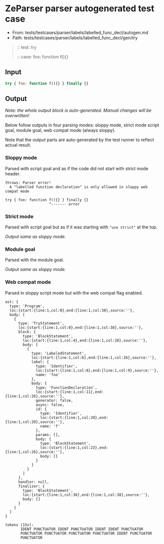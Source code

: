 # ZeParser parser autogenerated test case

- From: tests/testcases/parser/labels/labelled_func_decl/autogen.md
- Path: tests/testcases/parser/labels/labelled_func_decl/gen/try

> :: test: try
>
> :: case: foo: function f(){}

## Input


`````js
try { foo: function f(){} } finally {}
`````

## Output

_Note: the whole output block is auto-generated. Manual changes will be overwritten!_

Below follow outputs in four parsing modes: sloppy mode, strict mode script goal, module goal, web compat mode (always sloppy).

Note that the output parts are auto-generated by the test runner to reflect actual result.

### Sloppy mode

Parsed with script goal and as if the code did not start with strict mode header.

`````
throws: Parser error!
  A "labelled function declaration" is only allowed in sloppy web compat mode

try { foo: function f(){} } finally {}
                    ^------- error
`````

### Strict mode

Parsed with script goal but as if it was starting with `"use strict"` at the top.

_Output same as sloppy mode._

### Module goal

Parsed with the module goal.

_Output same as sloppy mode._

### Web compat mode

Parsed in sloppy script mode but with the web compat flag enabled.

`````
ast: {
  type: 'Program',
  loc:{start:{line:1,col:0},end:{line:1,col:38},source:''},
  body: [
    {
      type: 'TryStatement',
      loc:{start:{line:1,col:0},end:{line:1,col:38},source:''},
      block: {
        type: 'BlockStatement',
        loc:{start:{line:1,col:4},end:{line:1,col:28},source:''},
        body: [
          {
            type: 'LabeledStatement',
            loc:{start:{line:1,col:6},end:{line:1,col:26},source:''},
            label: {
              type: 'Identifier',
              loc:{start:{line:1,col:6},end:{line:1,col:9},source:''},
              name: 'foo'
            },
            body: {
              type: 'FunctionDeclaration',
              loc:{start:{line:1,col:11},end:{line:1,col:26},source:''},
              generator: false,
              async: false,
              id: {
                type: 'Identifier',
                loc:{start:{line:1,col:20},end:{line:1,col:20},source:''},
                name: 'f'
              },
              params: [],
              body: {
                type: 'BlockStatement',
                loc:{start:{line:1,col:23},end:{line:1,col:26},source:''},
                body: []
              }
            }
          }
        ]
      },
      handler: null,
      finalizer: {
        type: 'BlockStatement',
        loc:{start:{line:1,col:36},end:{line:1,col:38},source:''},
        body: []
      }
    }
  ]
}

tokens (15x):
       IDENT PUNCTUATOR IDENT PUNCTUATOR IDENT IDENT PUNCTUATOR
       PUNCTUATOR PUNCTUATOR PUNCTUATOR PUNCTUATOR IDENT PUNCTUATOR
       PUNCTUATOR
`````

